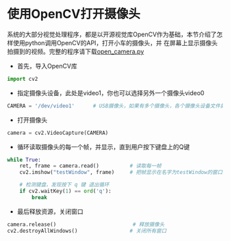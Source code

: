 # 使用OpenCV打开摄像头
   
   
系统的大部分视觉处理程序，都是以开源视觉库OpenCV作为基础，本节介绍了怎样使用python调用OpenCV的API，打开小车的摄像头，并
在屏幕上显示摄像头拍摄到的视频。完整的程序请下载[open_camera.py](https://github.com/lonerlin/SelfDrivingCVCar/blob/testing/jetson/examples/open_camera.py) </br>

- 首先，导入OpenCV库
    
    
```python
import cv2
```
   
   
- 指定摄像头设备，此处是video1，你也可以选择另外一个摄像头video0
   
   
```python
CAMERA = '/dev/video1'      # USB摄像头，如果有多个摄像头，各个摄像头设备文件就是video0，video1,video2等等
```   
    
    
- 打开摄像头
    
    
```python
camera = cv2.VideoCapture(CAMERA)
```   

- 循环读取摄像头的每一个帧，并显示，直到用户按下键盘上的Q键
    
    
```python
while True:
    ret, frame = camera.read()          # 读取每一帧
    cv2.imshow("testWindow", frame)     # 把帧显示在名字为testWindow的窗口中

    # 检测键盘，发现按下 q 键 退出循环
    if cv2.waitKey(1) == ord('q'):
        break
```   

- 最后释放资源，关闭窗口    

```python
camera.release()                         # 释放摄像头
cv2.destroyAllWindows()                 # 关闭所有窗口
```

